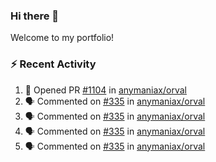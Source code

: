 ### Hi there 👋
Welcome to my portfolio!

### ⚡ Recent Activity
<!--START_SECTION:activity-->
1. 💪 Opened PR [#1104](https://github.com/anymaniax/orval/pull/1104) in [anymaniax/orval](https://github.com/anymaniax/orval)
2. 🗣 Commented on [#335](https://github.com/anymaniax/orval/issues/335#issuecomment-1846165838) in [anymaniax/orval](https://github.com/anymaniax/orval)
3. 🗣 Commented on [#335](https://github.com/anymaniax/orval/issues/335#issuecomment-1846139413) in [anymaniax/orval](https://github.com/anymaniax/orval)
4. 🗣 Commented on [#335](https://github.com/anymaniax/orval/issues/335#issuecomment-1846133290) in [anymaniax/orval](https://github.com/anymaniax/orval)
5. 🗣 Commented on [#335](https://github.com/anymaniax/orval/issues/335#issuecomment-1846121634) in [anymaniax/orval](https://github.com/anymaniax/orval)
<!--END_SECTION:activity-->
